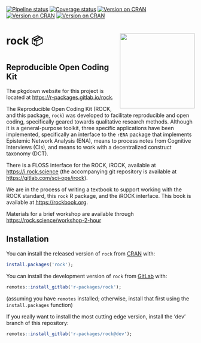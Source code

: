 
<!-- README.md is generated from README.Rmd. Please edit that file -->
<!-- badges: start -->

[![Pipeline
status](https://gitlab.com/r-packages/rock/badges/prod/pipeline.svg)](https://gitlab.com/r-packages/rock/-/commits/prod)
[![Coverage
status](https://codecov.io/gl/r-packages/rock/branch/prod/graph/badge.svg)](https://codecov.io/gl/r-packages/rock?branch=prod)
[![Version on
CRAN](https://www.r-pkg.org/badges/version/rock?color=brightgreen)](https://cran.r-project.org/package=rock)
[![Version on
CRAN](https://cranlogs.r-pkg.org/badges/last-month/rock?color=brightgreen)](https://cran.r-project.org/package=rock)
[![Version on
CRAN](https://cranlogs.r-pkg.org/badges/grand-total/rock?color=brightgreen)](https://cran.r-project.org/package=rock)
<!-- [![Dependency status](https://tinyverse.netlify.com/badge/rock)](https://CRAN.R-project.org/package=rock) -->
<!-- badges: end -->

# <img src='img/hex-logo.png' align="right" height="200" /> rock 📦

## Reproducible Open Coding Kit

The pkgdown website for this project is located at
<https://r-packages.gitlab.io/rock>.

<!--------------------------------------------->
<!-- Start of a custom bit for every package -->
<!--------------------------------------------->

The Reproducible Open Coding Kit (ROCK, and this package, `rock`) was
developed to facilitate reproducible and open coding, specifically
geared towards qualitative research methods. Although it is a
general-purpose toolkit, three specific applications have been
implemented, specifically an interface to the `rENA` package that
implements Epistemic Network Analysis (ENA), means to process notes from
Cognitive Interviews (CIs), and means to work with a decentralized
construct taxonomy (DCT).

There is a FLOSS interface for the ROCK, iROCK, available at
<https://i.rock.science> (the accompanying git repository is available
at <https://gitlab.com/sci-ops/irock>).

We are in the process of writing a textbook to support working with the
ROCK standard, this `rock` R package, and the iROCK interface. This book
is available at <https://rockbook.org>.

Materials for a brief workshop are available through
<https://rock.science/workshop-2-hour>

<!--------------------------------------------->
<!--  End of a custom bit for every package  -->
<!--------------------------------------------->

## Installation

You can install the released version of `rock` from
[CRAN](https://CRAN.R-project.org) with:

``` r
install.packages('rock');
```

You can install the development version of `rock` from
[GitLab](https://about.gitlab.com/) with:

``` r
remotes::install_gitlab('r-packages/rock');
```

(assuming you have `remotes` installed; otherwise, install that first
using the `install.packages` function)

If you really want to install the most cutting edge version, install the
‘dev’ branch of this repository:

``` r
remotes::install_gitlab('r-packages/rock@dev');
```

<!--------------------------------------------->
<!-- Start of a custom bit for every package -->
<!--------------------------------------------->
<!-- ## References -->
<!-- van Woerkum, C. and Aarts, N. (2012), ‘Accountability: New challenges, new forms’, *Journal of Organizational Transformation & Social Change*, 9, pp. 271–283, \doi{10.1386/jots.9.3.271_1}. -->
<!--------------------------------------------->
<!--  End of a custom bit for every package  -->
<!--------------------------------------------->
<!--  https://stackoverflow.com/questions/4822471/count-number-of-lines-in-a-git-repository    -->
<!--  cloc $(git ls-files) -->
